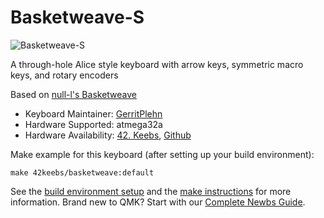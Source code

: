 # Basketweave-S

![Basketweave-S](https://i.imgur.com/lXhMxQUl.jpg)

A through-hole Alice style keyboard with arrow keys, symmetric macro keys, and rotary encoders

Based on [null-l's Basketweave](https://github.com/null-l/basketweave)

* Keyboard Maintainer: [GerritPlehn](https://github.com/piit79)
* Hardware Supported: atmega32a
* Hardware Availability: [42. Keebs](https://42keebs.eu), [Github](https://github.com/piit79/basketweave-s)

Make example for this keyboard (after setting up your build environment):

    make 42keebs/basketweave:default

See the [build environment setup](https://docs.qmk.fm/#/getting_started_build_tools) and the [make instructions](https://docs.qmk.fm/#/getting_started_make_guide) for more information. Brand new to QMK? Start with our [Complete Newbs Guide](https://docs.qmk.fm/#/newbs).
